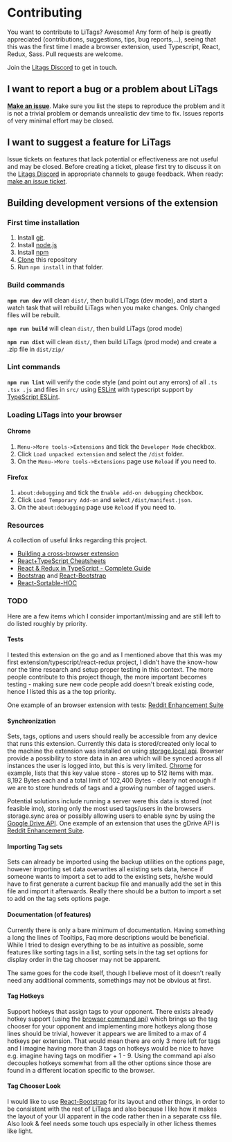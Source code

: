 # Contributing

You want to contribute to LiTags? Awesome! Any form of help is greatly appreciated
(contributions, suggestions, tips, bug reports,...), seeing that this was the first time I made a browser extension,
used Typescript, React, Redux, Sass. Pull requests are welcome.

Join the [Litags Discord](https://discord.gg/4d7QWUK) to get in touch.

## I want to report a bug or a problem about LiTags

[__Make an issue__](https://github.com/mpunkenhofer/litags/issues/new). Make sure you list the steps to reproduce the
problem and it is not a trivial problem or demands unrealistic dev time to fix. Issues reports of very minimal effort
may be closed.

## I want to suggest a feature for LiTags

Issue tickets on features that lack potential or effectiveness are not useful and may be closed. Before creating a
ticket, please first try to discuss it on the [Litags Discord](https://discord.gg/4d7QWUK) in appropriate channels to
gauge feedback. When ready: [make an issue ticket](https://github.com/mpunkenhofer/litags/issues/new).

## Building development versions of the extension

### First time installation

1. Install [git](https://git-scm.com/).
2. Install [node.js](https://nodejs.org)
3. Install [npm](https://www.npmjs.com/get-npm)
4. [Clone](https://help.github.com/articles/cloning-a-repository/) this repository
5. Run `npm install` in that folder.

### Build commands

**`npm run dev`** will clean `dist/`, then build LiTags (dev mode), and start a watch task that will rebuild LiTags when
you make changes. Only changed files will be rebuilt.

**`npm run build`** will clean `dist/`, then build LiTags (prod mode)

**`npm run dist`** will clean `dist/`, then build LiTags (prod mode) and create a .zip file in `dist/zip/`

### Lint commands

**`npm run lint`** will verify the code style (and point out any errors) of all `.ts .tsx .js` and files in `src/`
using  [ESLint](http://eslint.org/) with typescript support by
[TypeScript ESLint](https://github.com/typescript-eslint/typescript-eslint).

### Loading LiTags into your browser

#### Chrome

1. `Menu->More tools->Extensions` and tick the `Developer Mode` checkbox.
2. Click `Load unpacked extension` and select the `/dist` folder.
3. On the `Menu->More tools->Extensions` page use `Reload` if you need to.

#### Firefox

1. `about:debugging` and tick the `Enable add-on debugging` checkbox.
2. Click `Load Temporary Add-on` and select `/dist/manifest.json`.
3. On  the `about:debugging` page use `Reload` if you need to.

### Resources

A collection of useful links regarding this project.

- [Building a cross-browser extension](https://developer.mozilla.org/en-US/docs/Mozilla/Add-ons/WebExtensions/Build_a_cross_browser_extension)
- [React+TypeScript Cheatsheets](https://github.com/typescript-cheatsheets/react-typescript-cheatsheet)
- [React & Redux in TypeScript - Complete Guide](https://github.com/piotrwitek/react-redux-typescript-guide)
- [Bootstrap](https://getbootstrap.com/) and [React-Bootstrap](https://react-bootstrap.github.io/)
- [React-Sortable-HOC](https://github.com/clauderic/react-sortable-hoc)
  
### TODO

Here are a few items which I consider important/missing and are still left to do listed roughly by priority.

#### Tests

I tested this extension on the go and as I mentioned above that this was my first extension/typescript/react-redux
project, I didn't have the know-how nor the time research and setup proper testing in this context. The more people
contribute to this project though, the more important becomes testing - making sure new code people add doesn't break
existing code, hence I listed this as a the top priority.  

One example of an browser extension with tests:
[Reddit Enhancement Suite](https://github.com/honestbleeps/Reddit-Enhancement-Suite)

#### Synchronization

Sets, tags, options and users should really be accessible from any device that runs this extension. Currently this data
is stored/created only local to the machine the extension was installed on using
[storage.local api](https://developer.mozilla.org/en-US/docs/Mozilla/Add-ons/WebExtensions/API/storage/local). Browser
provide a possibility to store data in an area which will be synced across all instances the user is logged into, but
this is very limited. [Chrome](https://developer.chrome.com/apps/storage#property-sync) for example, lists that this key
value store - stores up to 512 items with max. 8,192 Bytes each and a total limit of 102,400 Bytes - clearly not enough
if we are to store hundreds of tags and a growing number of tagged users.

Potential solutions include running a server were this data is stored (not feasible imo), storing only the most
used tags/users in the browsers storage.sync area or possibly allowing users to enable sync by using the
[Google Drive API](https://developers.google.com/drive/api/v3/reference).
One example of an extension that uses the gDrive API is
[Reddit Enhancement Suite](https://github.com/honestbleeps/Reddit-Enhancement-Suite).

#### Importing Tag sets

Sets can already be imported using the backup utilities on the options page, however importing set data overwrites all
existing sets data, hence if someone wants to import a set to add to the existing sets, he/she would have to first
generate a current backup file and manually add the set in this file and import it afterwards. Really there should be
a button to import a set to add on the tag sets options page.

#### Documentation (of features)

Currently there is only a bare minimum of documentation. Having something a long the lines of Tooltips, Faq more
descriptions would be beneficial. While I tried to design everything to be as intuitive as possible, some features like
sorting tags in a list, sorting sets in the tag set options for display order in the tag chooser may not be apparent.

The same goes for the code itself, though I believe most of it doesn't really need any additional comments, somethings
may not be obvious at first.

#### Tag Hotkeys

Support hotkeys that assign tags to your opponent. There exists already hotkey support (using the
[browser command api](https://developer.mozilla.org/en-US/docs/Mozilla/Add-ons/WebExtensions/API/commands/Command))
which brings up the tag chooser for your opponent and implementing more hotkeys along those lines should be trivial,
however it appears we are limited to a max of 4 hotkeys per extension. That would mean there are only 3 more left
for tags and I imagine having more than 3 tags on hotkeys would be nice to have e.g. imagine having tags on
modifier + 1 - 9. Using the command api also decouples hotkeys somewhat from all the other options since those are found
in a different location specific to the browser.  

#### Tag Chooser Look

I would like to use [React-Bootstrap](https://react-bootstrap.github.io/) for its layout and other things, in order
to be consistent with the rest of LiTags and also because I like how it makes the layout of your UI apparent in the code
rather then in a separate css file. Also look & feel needs some touch ups especially in other lichess themes like light.
